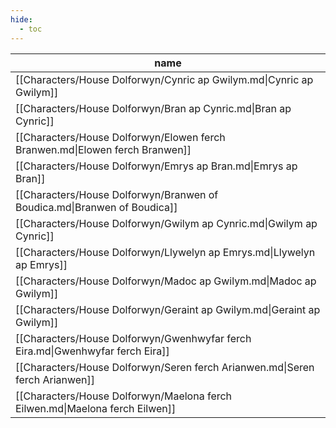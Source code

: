 ```yaml
---
hide:
  - toc
---
```


| name                                                                           |
| ------------------------------------------------------------------------------ |
| [[Characters/House Dolforwyn/Cynric ap Gwilym.md\|Cynric ap Gwilym]]           |
| [[Characters/House Dolforwyn/Bran ap Cynric.md\|Bran ap Cynric]]               |
| [[Characters/House Dolforwyn/Elowen ferch Branwen.md\|Elowen ferch Branwen]]   |
| [[Characters/House Dolforwyn/Emrys ap Bran.md\|Emrys ap Bran]]                 |
| [[Characters/House Dolforwyn/Branwen of Boudica.md\|Branwen of Boudica]]       |
| [[Characters/House Dolforwyn/Gwilym ap Cynric.md\|Gwilym ap Cynric]]           |
| [[Characters/House Dolforwyn/Llywelyn ap Emrys.md\|Llywelyn ap Emrys]]         |
| [[Characters/House Dolforwyn/Madoc ap Gwilym.md\|Madoc ap Gwilym]]             |
| [[Characters/House Dolforwyn/Geraint ap Gwilym.md\|Geraint ap Gwilym]]         |
| [[Characters/House Dolforwyn/Gwenhwyfar ferch Eira.md\|Gwenhwyfar ferch Eira]] |
| [[Characters/House Dolforwyn/Seren ferch Arianwen.md\|Seren ferch Arianwen]]   |
| [[Characters/House Dolforwyn/Maelona ferch Eilwen.md\|Maelona ferch Eilwen]]   |


<div style="width:100%; height:700px;" id="tree"></div>

<script>
  document.onreadystatechange = function () {
     if (document.readyState == "complete") {
     	  let family = new FamilyTree(document.getElementById("tree"), {
            nodeBinding: {field_0: "name",field_1: "status",img_0: "photo" },
            levelSeparation: 100,
            siblingSeparation: 100,
            subtreeSeparation:150,
            template: "john",
            editForm: {
            photoBinding: "photo",
            buttons: null
            },
            filterBy: {
	            gender: {},
	            house: {} ,
	            status: {
		            Deceased: { checked:false }
	            }
            },
            nodes:  [{"id":1,"photo":"../../images/Seren ferch Arianwen.jpg","name":"Seren ferch Arianwen","pids":[],"gender":"female","mid":15,"fid":12,"house":"House Dolforwyn","status":"Alive"},{"id":2,"photo":"../../images/Maelona ferch Eilwen.jpg","name":"Maelona ferch Eilwen","pids":[],"gender":"female","mid":13,"fid":5,"house":"House Dolforwyn","status":"Alive"},{"id":3,"photo":"../../images/Madoc ap Gwilym.jpg","name":"Madoc ap Gwilym","pids":[],"gender":"male","mid":13,"fid":5,"house":"House Dolforwyn","status":"Alive"},{"id":4,"photo":"../../images/Llywelyn ap Emrys.jpg","name":"Llywelyn ap Emrys","pids":[],"gender":"male","mid":14,"fid":8,"house":"House Dolforwyn","status":"Alive"},{"id":5,"photo":"../../images/Gwilym ap Cynric.jpg","name":"Gwilym ap Cynric","pids":[13],"gender":"male","mid":11,"fid":10,"house":"House Dolforwyn","status":"Alive"},{"id":6,"photo":"../../images/Gwenhwyfar ferch Eira.jpg","name":"Gwenhwyfar ferch Eira","pids":[],"gender":"female","mid":14,"fid":8,"house":"House Dolforwyn","status":"Alive"},{"id":7,"photo":"../../images/Geraint ap Gwilym.jpg","name":"Geraint ap Gwilym","pids":[],"gender":"male","mid":13,"fid":5,"house":"House Dolforwyn","status":"Alive"},{"id":8,"photo":"../../images/Emrys ap Bran.jpg","name":"Emrys ap Bran","pids":[14],"gender":"male","mid":15,"fid":12,"house":"House Dolforwyn","status":"Alive"},{"id":9,"photo":"../../images/Elowen ferch Branwen.jpg","name":"Elowen ferch Branwen","pids":[],"gender":"female","mid":11,"fid":10,"house":"House Dolforwyn","status":"Deceased"},{"id":10,"photo":"../../images/Cynric ap Gwilym.jpg","name":"Cynric ap Gwilym","pids":[11],"gender":"male","house":"House Dolforwyn","status":"Deceased"},{"id":11,"photo":"../../images/Branwen of Boudica.jpg","name":"Branwen of Boudica","pids":[10],"gender":"female","house":"House Dolforwyn","status":"Alive"},{"id":12,"photo":"../../images/Bran ap Cynric.jpg","name":"Bran ap Cynric","pids":[15],"gender":"male","mid":11,"fid":10,"house":"House Dolforwyn","status":"Alive"},{"id":13,"photo":"../../images/Eilwen ferch Ealdred.jpg","name":"Eilwen ferch Ealdred","pids":[5],"gender":"female","house":"House Llyrith","status":"Alive"},{"id":14,"photo":"../../images/Eira ferch Gwyn.jpg","name":"Eira ferch Gwyn","pids":[8],"gender":"female","house":"House Snowridge","status":"Alive"},{"id":15,"photo":"../../images/Arianwen ferch Cerdic.jpg","name":"Arianwen ferch Cerdic","pids":[12],"gender":"female","house":"House Daelwood","status":"Alive"}]
		})
	}
}
</script>